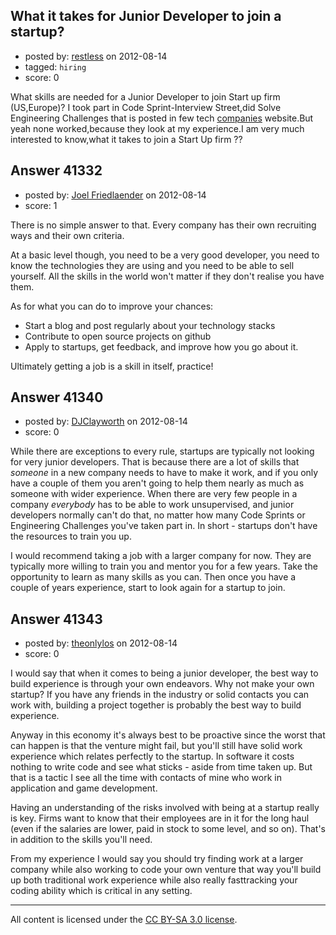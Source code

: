 ## What it takes for Junior Developer to join a startup?

- posted by: [restless](https://stackexchange.com/users/-1/19236-restless) on 2012-08-14
- tagged: `hiring`
- score: 0

What skills are needed for a Junior Developer to join  Start up firm (US,Europe)? I took part in Code Sprint-Interview Street,did Solve  Engineering Challenges that is posted in few tech  [companies][1] website.But yeah none worked,because they look at my experience.I am very much interested to know,what it takes to join a Start Up firm ??

  [1]: http://www.quora.com/Which-awesome-software-companies-both-startups-and-big-ones-have-programming-puzzles-on-their-websites


## Answer 41332

- posted by: [Joel Friedlaender](https://stackexchange.com/users/-1/5543-joel-friedlaender) on 2012-08-14
- score: 1

There is no simple answer to that.  Every company has their own recruiting ways and their own criteria.

At a basic level though, you need to be a very good developer, you need to know the technologies they are using and you need to be able to sell yourself.  All the skills in the world won't matter if they don't realise you have them.

As for what you can do to improve your chances:
- Start a blog and post regularly about your technology stacks
- Contribute to open source projects on github
- Apply to startups, get feedback, and improve how you go about it.

Ultimately getting a job is a skill in itself, practice!


## Answer 41340

- posted by: [DJClayworth](https://stackexchange.com/users/-1/12762-djclayworth) on 2012-08-14
- score: 0

While there are exceptions to every rule, startups are typically not looking for very junior developers. That is because there are a lot of skills that *someone* in a new company needs to have to make it work, and if you only have a couple of them you aren't going to help them nearly as much as someone with wider experience. When there are very few people in a company *everybody* has to be able to work unsupervised, and junior developers normally can't do that, no matter how many Code Sprints or Engineering Challenges you've taken part in. In short - startups don't have the resources to train you up.

I would recommend taking a job with a larger company for now. They are typically more willing to train you and mentor you for a few years. Take the opportunity to learn as many skills as you can. Then once you have a couple of years experience, start to look again for a startup to join. 




## Answer 41343

- posted by: [theonlylos](https://stackexchange.com/users/-1/11985-theonlylos) on 2012-08-14
- score: 0

I would say that when it comes to being a junior developer, the best way to build experience is through your own endeavors. Why not make your own startup? If you have any friends in the industry or solid contacts you can work with, building a project together is probably the best way to build experience.

Anyway in this economy it's always best to be proactive since the worst that can happen is that the venture might fail, but you'll still have solid work experience which relates perfectly to the startup. In software it costs nothing to write code and see what sticks - aside from time taken up. But that is a tactic I see all the time with contacts of mine who work in application and game development.

Having an understanding of the risks involved with being at a startup really is key. Firms want to know that their employees are in it for the long haul (even if the salaries are lower, paid in stock to some level, and so on). That's in addition to the skills you'll need.

From my experience I would say you should try finding work at a larger company while also working to code your own venture that way you'll build up both traditional work experience while also really fasttracking your coding ability which is critical in any setting.



---

All content is licensed under the [CC BY-SA 3.0 license](https://creativecommons.org/licenses/by-sa/3.0/).
